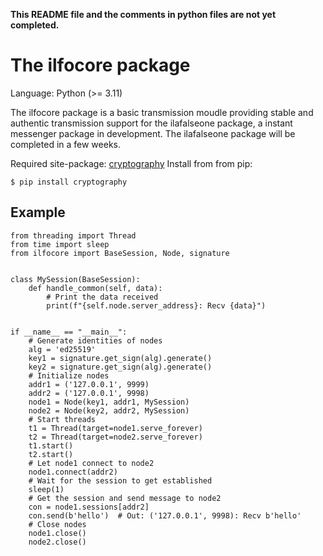 **This README file and the comments in python files are not yet completed.**

The ilfocore package
===================

Language: Python (>= 3.11)

The ilfocore package is a basic transmission moudle providing stable and
authentic transmission support for the ilafalseone package, a instant
messenger package in development. The ilafalseone package will be completed in
a few weeks.

Required site-package:
[cryptography](https://github.com/pyca/cryptography)
Install from from pip:
```
$ pip install cryptography
```

Example
-------

```
from threading import Thread
from time import sleep
from ilfocore import BaseSession, Node, signature


class MySession(BaseSession):
    def handle_common(self, data):
        # Print the data received
        print(f"{self.node.server_address}: Recv {data}")


if __name__ == "__main__":
    # Generate identities of nodes
    alg = 'ed25519'
    key1 = signature.get_sign(alg).generate()
    key2 = signature.get_sign(alg).generate()
    # Initialize nodes
    addr1 = ('127.0.0.1', 9999)
    addr2 = ('127.0.0.1', 9998)
    node1 = Node(key1, addr1, MySession)
    node2 = Node(key2, addr2, MySession)
    # Start threads
    t1 = Thread(target=node1.serve_forever)
    t2 = Thread(target=node2.serve_forever)
    t1.start()
    t2.start()
    # Let node1 connect to node2
    node1.connect(addr2)
    # Wait for the session to get established
    sleep(1)
    # Get the session and send message to node2
    con = node1.sessions[addr2]
    con.send(b'hello')  # Out: ('127.0.0.1', 9998): Recv b'hello'
    # Close nodes
    node1.close()
    node2.close()
```
